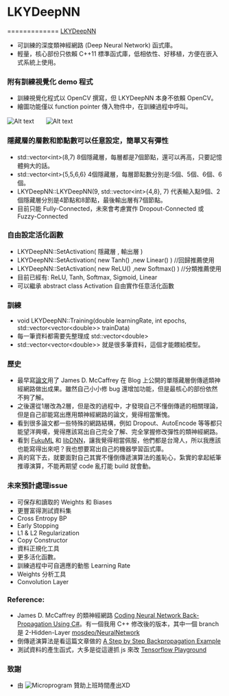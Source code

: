 # LKYDeepNN
=============
[LKYDeepNN](https://github.com/mosdeo/LKYDeepNN) 
- 可訓練的深度類神經網路 (Deep Neural Network) 函式庫。
- 輕量，核心部份只依賴 C++11 標準函式庫，低相依性、好移植，方便在嵌入式系統上使用。

### 附有訓練視覺化 demo 程式
- 訓練視覺化程式以 OpenCV 撰寫，但 LKYDeepNN 本身不依賴 OpenCV。
- 繪圖功能僅以 function pointer 傳入物件中，在訓練過程中呼叫。

![Alt text](https://github.com/mosdeo/LKYDeepNN/blob/master/training_demo_classification.gif "Classification Demo")　　![Alt text](https://github.com/mosdeo/LKYDeepNN/blob/master/training_demo_regression.gif "Cos(2*x) Regression Demo")



### 隱藏層的層數和節點數可以任意設定，簡單又有彈性
- std::vector<int&gt;(8,7) 8個隱藏層，每層都是7個節點，還可以再高，只要記憶體夠大的話。
- std::vector<int&gt;{5,5,6,6} 4個隱藏層，每層節點數分別是:5個、5個、6個、6個。
- LKYDeepNN::LKYDeepNN(9, std::vector<int&gt;{4,8}, 7) 代表輸入點9個、2個隱藏層分別是4節點和8節點，最後輸出層有7個節點。
- 目前只能 Fully-Connected，未來會考慮實作 Dropout-Connected 或 Fuzzy-Connected

### 自由設定活化函數
- LKYDeepNN::SetActivation( 隱藏層 , 輸出層 )
- LKYDeepNN::SetActivation( new Tanh() ,new Linear() )  //回歸推薦使用
- LKYDeepNN::SetActivation( new ReLU() ,new Softmax() ) //分類推薦使用
- 目前已經有: ReLU, Tanh, Softmax, Sigmoid, Linear
- 可以繼承 abstract class Activation 自由實作任意活化函數

### 訓練
- void LKYDeepNN::Training(double learningRate, int epochs, std::vector<vector<double&gt;&gt; trainData)
- 每一筆資料都需要先整理成 std::vector<double&gt;
- std::vector<vector<double&gt;&gt; 就是很多筆資料，這個才能餵給模型。

### 歷史
- 最早寫[論文](http://handle.ncl.edu.tw/11296/ndltd/22213658258720259065)用了 James D. McCaffrey 在 Blog 上公開的單隱藏層倒傳遞類神經網路做出成果。雖然自己小小修 bug 還增加功能，但是最核心的部份依然不夠了解。
- 之後還從1層改為2層，但是改的過程中，才發現自己不懂倒傳遞的相關理論，但是自己卻能寫出應用類神經網路的論文，覺得相當慚愧。
- 看到很多論文都一些特殊的網路結構，例如 Dropout、AutoEncode 等等都只能望洋興嘆，覺得應該寫出自己完全了解、完全掌握修改彈性的類神經網路。
- 看到 [FukuML](https://github.com/fukuball/fuku-ml) 和 [libDNN](https://github.com/botonchou/libdnn/)，讓我覺得相當佩服，他們都是台灣人，所以我應該也能寫得出來吧？我也想要寫出自己的機器學習函式庫。
- 真的寫下去，就要面對自己其實不懂倒傳遞演算法的羞恥心，紮實的拿起紙筆推導演算，不能再期望 code 亂打能 build 就會動。

### 未來預計處理issue
- 可保存和讀取的 Weights 和 Biases
- 更豐富得測試資料集
- Cross Entropy BP
- Early Stopping
- L1 & L2 Regularization
- Copy Constructor
- 資料正規化工具
- 更多活化函數。
- 訓練過程中可自適應的動態 Learning Rate
- Weights 分析工具
- Convolution Layer


### Reference:
- James D. McCaffrey 的類神經網路 [Coding Neural Network Back-Propagation Using C#](https://visualstudiomagazine.com/articles/2015/04/01/back-propagation-using-c.aspx)。有一個我用 C++ 修改後的版本，其中一個 branch 是 2-Hidden-Layer [mosdeo/NeuralNetwork](https://github.com/mosdeo/NeuralNetwork)
- 倒傳遞演算法是看這篇文章做的 [A Step by Step Backpropagation Example](https://mattmazur.com/2015/03/17/a-step-by-step-backpropagation-example/)
- 測試資料的產生函式，大多是從這邊抓 js 來改 [Tensorflow Playground](https://github.com/tensorflow/playground) 

### 致謝
- 由 ![Microprogram](http://i.imgur.com/isNhjvl.jpg) 贊助上班時間產出XD
